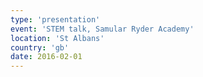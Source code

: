 ```yaml
---
type: 'presentation'
event: 'STEM talk, Samular Ryder Academy'
location: 'St Albans'
country: 'gb'
date: 2016-02-01
---
```

